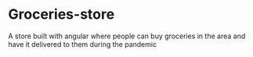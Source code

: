 # Groceries-store
A store built with angular where people can buy groceries in  the area and have it delivered to them during the pandemic
